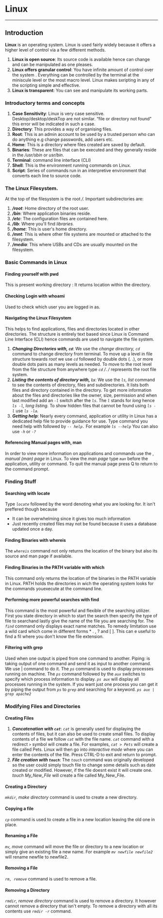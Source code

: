 # 	Linux
***
## Introduction
__Linux__ is an operating system. Linux is used fairly widely because it offers a higher level of control via a few different methods.
1. __Linux is open source__: Its source code is available hence can change and can be manipulated as one pleases.
2. __Linux offers granular control__: You have infinite amount of control over the system . Everything can be controlled by the terminal at the miniscule level or the most macro level. Linux makes sxripting in any of the scripting simple and effective.
3. __Linux is transparent__: You can see and manipulate its working parts.
### Introductory terms and concepts
1. __Case Sensitivity__: Linux is very case sensitive. Desktop/desktop/deskTop are not similar. “file or directory not
found” this error will be indicated in such a case.
2. __Directory__: This provides a way of organising files. 
3. __Root__: This is an admin account to be used by a trusted person who can do anything e.g change passwords, add users etc.
4. __Home__: This is a directory where files created are saved by default.
5. __Binaries__: These are files that can be executed and they generally reside in the */usr/sbin* or *usr/bin*.
6. __Terminal__: command line interface (CLI)
7. __Shell__: This is the environment running commands on Linux. 
8. __Script__: Series of commands run in an interpretive environment that converts each line to source code.
### The Linux Filesystem.
At the top of the filesystem is the root */.*
Important subdirectories are:
1. __*/root*__: Home directory of the root user.
2. __*/bin*__: Where application binaries reside.
3. __*/etc*__: The configuration files are contained here. 
4. __*/lib*__: Where you'll find *libraries.*
5. __*/home*__: This is user's home directory.
6. __*/mnt*__: This is where other file systems are mounted or attached to the filesystem.
7. __*/media*__: This where USBs and CDs are usually mounted on the filesystem.
### Basic Commands in Linux

#### Finding yourself with pwd
This is present working directory : It returns location within the directory.

#### Checking Login with whoami
Used to check which user you are logged in as.

#### Navigating the Linux Filesystem
This helps to find applications, files and directories located in other directories. The structure is entirely text based since Linux is Command Line Interface (CLI)
hence commands are used to navigate the file system. 
1. __*Changing Directories with, ``cd``*__: We use the *change directory, ``cd``* command to change directory from terminal.
To move up a level in file structure towards *root* we use *``cd``* followed by double dots (. .), or more double dots pairs as many levels as needed.
To move to the root level from the file structure from anywhere type *``cd``  /*.  */* represents the root file system.
2. __*Listing the contents of directory with, ``ls``*__: We use the *``ls``, list* command to see the contents of directory, files and subdirectories.
It lists both files and directory contained in the directory.
To get more information about the files and directories like the owner, size, permission and when last modified add an *``-l``* switch after the *``ls``*. The *``l``* stands for *long* hence *``ls -l``, long listing.*
To show hidden files that cannot be found using *``ls -l``* use *``ls -la``.*
3. __*Getting help*__: Nearly every command, application or utility in Linux has a dedicated help file to provide guidance for use.
Type command you need help with followed by *``-- help.``* For example *``ls --help``*
You can also use *``-h``* or *``-?``*

#### Referencing Manual pages with, man
In order to view more information on applications and commands use the , *manual (man) page* in Linux.
To view the *man page* type *``man``* before the application, utility or command.
To quit the manual page press Q to return to the command prompt.

### Finding Stuff

#### Searching with locate
Type *``locate``* followed by the word denoting what you are looking for. 
It isn't preffered though because 
- It can be overwhelming since it gives too much information
- Just recently created files may not be found because it uses a database updated once a day.

#### Finding Binaries with whereis
The *``whereis``* command not only returns the location of the binary but also its source and man page if available.

#### Finding Binaries in the PATH variable with which
This command only returns the location of the binaries in the PATH variable in Linux. PATH holds the directories in wich the operating system looks for the commands youexecute at the command line.

#### Performing more powerful searches with find
This command is the most powerful and flexible of the searching utilizer. First you state directory in which to start the search then specify the type of file to searchand lastly give the name of the file you are searching for. 
The *``find``* command only displays exact name matches. To remedy limitation use a wild card which come in different forms * . , ? and [ ]. This can e useful to find a fil where you don't know the file extension.

#### Filtering with grep
Used when one output is piped from one command to another.
Piping: is taking output of one command and send it as input to another command. We use | command to do it. 
The *``ps``* command is used to display processes running on machine.
The *``ps``* command followed by the *``aux``* switches to specify which process information to display.
*``ps aux``* will display all processes running in the system.
If you want just one process you can get it by piping the output from *``ps``* to *``grep``* and searching for a keyword. *``ps aux | grep apache2``*

### Modifying Files and Directories

#### Creating Files
1. __*Concatenation with ``cat``*__: *``cat``* is generally used for displaying the contents of files, but it can also be used to create small files. To display contents of a file we follow *``cat``* with the file name. 
*``cat``* command with a redirect *``>``* symbol will create a file. For examples, *``cat > Pets``* will create a file called Pets. Linux will then go into *interactive mode* where you can enter the contents of the file. Press CTRL-D to exit and return to prompt.
2. __*File creation with ``touch``*__: The *``touch``* command was originally developed so the user could simply touch file to change some details such as date created or modified. However, if the file doesnt exist it will create one. *touch My_New_File* will create a file called My_New_File.

#### Creating a Directory
*``mkdir``, make directory* command is used to create a new directory.

#### Copying a file
*``cp``* command is used to create a file in a new location leaving the old one in place.

#### Renaming a File
*``mv``, move* command will move the file or directory to a new location or simply give an existing file a new name. For example *``mv newfile newfile2``* will rename newfile to newfile2.

#### Removing a File
*``rm, remove``* command is used to remove a file.

#### Removing a Directory
*``rmdir``, remove directory* command is used to remove a directory. It however cannot remove a directory that isn't empty. To remove a directory with all its contents use *``rmdir -r``* command.





